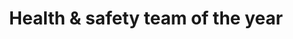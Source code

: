 ---
title: Health & safety team of the year
criteria: she-awards-2021-health-safety-team-of-year.pdf
sponsor: nebosh
icon: user-group
description: This category is designed to recognise health and safety teams that are making a significant difference in their workplace. The submission should demonstrate how the activities and initiatives implemented by the team since 1 January 2020 have helped to improve the health, safety or wellbeing standards and performance within either their own or a client organisation. Any accomplishments achieved prior to this date will not be eligible for entry.
---